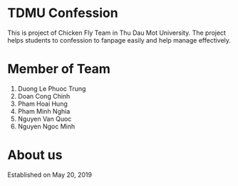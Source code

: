 # TDMU Confession
This is project of Chicken Fly Team in Thu Dau Mot University.
The project helps students to confession to fanpage easily and help manage effectively.<br>

# Member of Team
1. Duong Le Phuoc Trung
2. Doan Cong Chinh
3. Pham Hoai Hung
4. Pham Minh Nghia
5. Nguyen Van Quoc
6. Nguyen Ngoc Minh

# About us
Established on May 20, 2019
